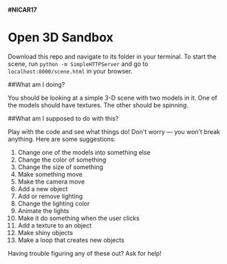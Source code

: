 #### #NICAR17

Open 3D Sandbox
======

Download this repo and navigate to its folder in your terminal.
To start the scene, run `python -m SimpleHTTPServer` and go to `localhost:8000/scene.html` in your browser.

##What am I doing?

You should be looking at a simple 3-D scene with two models in it. One of the models should have textures. The other should be spinning.

##What am I supposed to do with this?

Play with the code and see what things do! Don't worry — you won't break anything. 
Here are some suggestions:
1. Change one of the models into something else
2. Change the color of something
3. Change the size of something
4. Make something move
5. Make the camera move
6. Add a new object
7. Add or remove lighting
8. Change the lighting color
9. Animate the lights
10. Make it do something when the user clicks
11. Add a texture to an object
12. Make shiny objects
13. Make a loop that creates new objects

Having trouble figuring any of these out? Ask for help!
